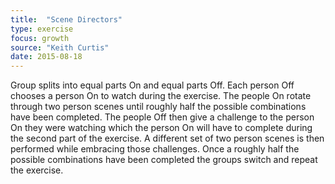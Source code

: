 ```yaml
---
title:  "Scene Directors"
type: exercise
focus: growth
source: "Keith Curtis"
date: 2015-08-18
---
```

Group splits into equal parts On and equal parts Off.
Each person Off chooses a person On to watch during the exercise.
The people On rotate through two person scenes until roughly half the possible combinations have been completed.
The people Off then give a challenge to the person On they were watching which the person On will have to complete during the second part of the exercise.
A different set of two person scenes is then performed while embracing those challenges.
Once a roughly half the possible combinations have been completed the groups switch and repeat the exercise.
